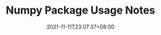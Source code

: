 ---
title: "Numpy Package Usage Notes"
date: 2021-11-11T23:07:37+08:00
draft: false
categories: IT
---